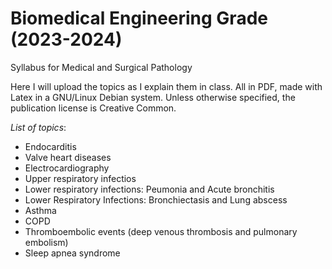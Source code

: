 # Biomedical Engineering Grade (2023-2024)
Syllabus for Medical and Surgical Pathology

Here I will upload the topics as I explain them in class. All in PDF, made with Latex in a GNU/Linux Debian system. Unless otherwise specified, the publication license is Creative Common.

*List of topics*:

- Endocarditis
- Valve heart diseases
- Electrocardiography
- Upper respiratory infectios
- Lower respiratory infections: Peumonia and Acute bronchitis
- Lower Respiratory Infections: Bronchiectasis and Lung abscess
- Asthma
- COPD
- Thromboembolic events (deep venous thrombosis and pulmonary embolism)
- Sleep apnea syndrome
